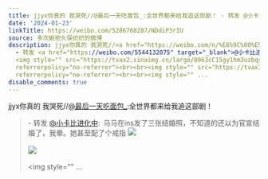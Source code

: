 ```yaml
---
title: jjyx你真的 我哭死//@最后一天吃面包_:全世界都来给我追这部剧！ - 转发 @小卡比进化中:&ensp;马马在ins发了三张结婚照，不知道的还以为官宣结婚了，我晕。她甚...
date: '2024-01-23'
linkTitle: https://weibo.com/5286768287/NDdiP3rIU
source: 多次婉拒久保织织的微博
description: jjyx你真的 我哭死//<a href="https://weibo.com/n/%E6%9C%80%E5%90%8E%E4%B8%80%E5%A4%A9%E5%90%83%E9%9D%A2%E5%8C%85_">@最后一天吃面包_</a>:全世界都来给我追这部剧！<br><blockquote>
  - 转发 <a href="https://weibo.com/5544132075" target="_blank">@小卡比进化中</a>: 马马在ins发了三张结婚照，不知道的还以为官宣结婚了，我晕。她甚至配了个戒指
  <img style="" src="https://tvax2.sinaimg.cn/large/0063cC15gy1hm3uzbqsjsj30zo256azs.jpg"
  referrerpolicy="no-referrer"><br><br><img style="" src="https://tvax3.sinaimg.cn/large/0063cC15gy1hm3uzedigfj30zo256qsy.jpg"
  referrerpolicy="no-referrer"><br><br><img style="" ...
disable_comments: true
---
```

jjyx你真的 我哭死//<a href="https://weibo.com/n/%E6%9C%80%E5%90%8E%E4%B8%80%E5%A4%A9%E5%90%83%E9%9D%A2%E5%8C%85_">@最后一天吃面包_</a>:全世界都来给我追这部剧！<br><blockquote> - 转发 <a href="https://weibo.com/5544132075" target="_blank">@小卡比进化中</a>: 马马在ins发了三张结婚照，不知道的还以为官宣结婚了，我晕。她甚至配了个戒指 <img style="" src="https://tvax2.sinaimg.cn/large/0063cC15gy1hm3uzbqsjsj30zo256azs.jpg" referrerpolicy="no-referrer"><br><br><img style="" src="https://tvax3.sinaimg.cn/large/0063cC15gy1hm3uzedigfj30zo256qsy.jpg" referrerpolicy="no-referrer"><br><br><img style="" ...